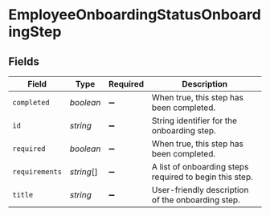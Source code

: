 # EmployeeOnboardingStatusOnboardingStep


## Fields

| Field                                                   | Type                                                    | Required                                                | Description                                             |
| ------------------------------------------------------- | ------------------------------------------------------- | ------------------------------------------------------- | ------------------------------------------------------- |
| `completed`                                             | *boolean*                                               | :heavy_minus_sign:                                      | When true, this step has been completed.                |
| `id`                                                    | *string*                                                | :heavy_minus_sign:                                      | String identifier for the onboarding step.              |
| `required`                                              | *boolean*                                               | :heavy_minus_sign:                                      | When true, this step has been completed.                |
| `requirements`                                          | *string*[]                                              | :heavy_minus_sign:                                      | A list of onboarding steps required to begin this step. |
| `title`                                                 | *string*                                                | :heavy_minus_sign:                                      | User-friendly description of the onboarding step.       |